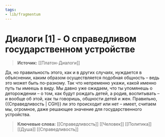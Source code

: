 ```yaml
---
tags: 
- lib/fragmentum
---
```

# Диалоги [1] - О справедливом государственном устройстве  
>**Источик:** [[Платон-Диалоги]]

Да, но правильность этого, как и в других случаях, нуждается в объяснении, каким образом осуществляется подобная общность – ведь это может быть по-разному. Так что непременно укажи, какой именно путь ты имеешь в виду.    Мы давно уже ожидаем, что ты упомянешь о деторождении – о том, как будут рождать детей, а родив, воспитывать – и вообще об этой, как ты говоришь, общности детей и жен. Правильно, {{Справедливость | CGH}} ли это происходит или нет – имеет, считаем мы, огромное, даже решающее значение для государственного устройства.


> **Ключевые слова:** [[Справедливость]] [[Человек]] [[Политика]] [[Душа]] [[Справедливость]]